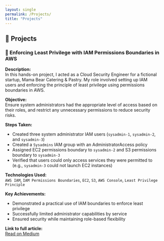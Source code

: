 ```yaml
---
layout: single
permalink: /Projects/
title: "Projects"
---
```


## 📁 Projects

### 🔐 Enforcing Least Privilege with IAM Permissions Boundaries in AWS

**Description:**  
In this hands-on project, I acted as a Cloud Security Engineer for a fictional startup, Mama Bear Catering & Pastry. My role involved setting up IAM users and enforcing the principle of least privilege using permissions boundaries in AWS.

**Objective:**  
Ensure system administrators had the appropriate level of access based on their roles, and restrict any unnecessary permissions to reduce security risks.

**Steps Taken:**
- Created three system administrator IAM users (`sysadmin-1`, `sysadmin-2`, and `sysadmin-3`)
- Created a `Sysadmins` IAM group with an AdministratorAccess policy
- Assigned EC2 permissions boundary to `sysadmin-2` and S3 permissions boundary to `sysadmin-3`
- Verified that users could only access services they were permitted to (e.g., `sysadmin-3` could not launch EC2 instances)

**Technologies Used:**  
`AWS IAM`, `IAM Permissions Boundaries`, `EC2`, `S3`, `AWS Console`, `Least Privilege Principle`

**Key Achievements:**  
- Demonstrated a practical use of IAM boundaries to enforce least privilege
- Successfully limited administrator capabilities by service
- Ensured security while maintaining role-based flexibility

**Link to full article:**  
[Read on Medium](https://medium.com/@jageroteddy/enforcing-least-privilege-with-iam-permissions-boundaries-in-aws-716dc96ab540)
